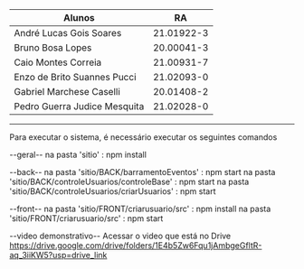 | Alunos  | RA |
| ------------- | ------------- |
| André Lucas Gois Soares | 21.01922-3  |
| Bruno Bosa Lopes | 20.00041-3 |
| Caio Montes Correia | 21.00931-7 |
| Enzo de Brito Suannes Pucci | 21.02093-0 |
| Gabriel Marchese Caselli | 20.01408-2 |
| Pedro Guerra Judice Mesquita | 21.02028-0 |

-----
Para executar o sistema, é necessário executar os seguintes comandos

--geral--
na pasta 'sitio' : npm install

--back--
na pasta 'sitio/BACK/barramentoEventos'               : npm start
na pasta 'sitio/BACK/controleUsuarios/controleBase'   : npm start
na pasta 'sitio/BACK/controleUsuarios/criarUsuarios'  : npm start

--front--
na pasta 'sitio/FRONT/criarusuario/src'               : npm install
na pasta 'sitio/FRONT/criarusuario/src'               : npm start

--video demonstrativo--
Acessar o video que está no Drive
https://drive.google.com/drive/folders/1E4b5Zw6Fqu1jAmbgeGfltR-aq_3iiKW5?usp=drive_link
